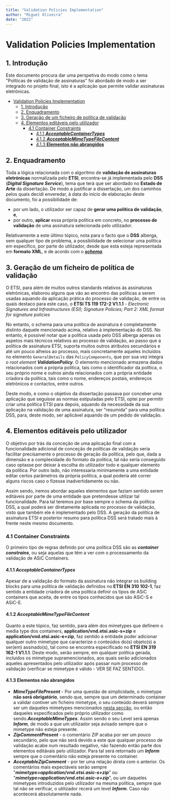 ```yaml
---
title: "Validation Policies Implementation"
author: "Miguel Oliveira"
date: "2022"
---
```


# Validation Policies Implementation

## 1. Introdução

Este documento procura dar uma perspetiva do modo como o tema "Políticas de validação de assinaturas" foi abordado de modo a ser integrado no projeto final, isto é a aplicação que permite validar assinaturas eletrónicas.

- [Validation Policies Implementation](#validation-policies-implementation)
  - [1. Introdução](#1-introdução)
  - [2. Enquadramento](#2-enquadramento)
  - [3. Geração de um ficheiro de política de validação](#3-geração-de-um-ficheiro-de-política-de-validação)
  - [4. Elementos editáveis pelo utilizador](#4-elementos-editáveis-pelo-utilizador)
    - [4.1 Container Constraints](#41-container-constraints)
      - [4.1.1 ***AcceptableContainerTypes***](#411-acceptablecontainertypes)
      - [4.1.2 ***AcceptableMimeTypeFileContent***](#412-acceptablemimetypefilecontent)
      - [4.1.3 **Elementos não abrangidos**](#413-elementos-não-abrangidos)


## 2. Enquadramento

Toda a lógica relacionada com o algorítmo de **validação de assinaturas eletrónicas** normalizada pelo **ETSI**, encontra-se já implementada pelo **DSS** (***Digital Signature Service***), tema que terá que ser abordado no **Estado de Arte** da dissertação. De modo a justificar a dissertação, um dos caminhos pelos quais decidi enveredar, à data do início de elaboração deste documento, foi a possibilidade de:

* por um lado, o utilizador ser capaz de **gerar uma política de validação**, **e**, 
* por outro, **aplicar** essa própria política em concreto, no **processo de validação** de uma assinatura selecionada pelo utilizador. 

Relativamente a este último tópico, nota para o facto que o **DSS** alberga, sem qualquer tipo de problema, a possibilidade de selecionar uma política em específico, por parte do utilizador, desde que esta esteja representada em **formato XML**, e de acordo com o [***schema***](https://github.com/esig/dss/blob/master/dss-policy-jaxb/src/main/resources/xsd/policy.xsd).

## 3. Geração de um ficheiro de política de validação

O ETSI, para além de muitos outros standards relativos às assinaturas eletrónicas, elaborou alguns que vão ao encontro das políticas a serem usadas aquando da aplicação prática do processo de validação, de entre os quais destaco para este caso, o **ETSI TS 119 172-2 V1.1.1** - *Electronic Signatures and Infrastructures (ESI); Signature Policies; Part 2: XML format for signature policies*

No entanto, o schema para uma política de assinatura é completamente distinto daquele mencionado acima, relativo à implementação do DSS. No entanto, é possível notar que a política usada pelo DSS alberga apenas os aspetos mais técnicos relativos ao processo de validação, ao passo que a política de assinatura ETSI, suporta muitos outros atributos secundários e até um pouco alheios ao processo, mais concretamente aqueles incluidos no elemento ````GeneralDetails```` das ````PolicyComponents````, que por sua vez integra o *root element* ***ValidationPolicy***. O elemento mencionado armazena dados relacionados com a própria política, tais como o identificador da política, o seu próprio nome e outros ainda relacionados com a própria entidade criadora da política, tais como o nome, endereços postais, endereços eletrónicos e contactos, entre outros.

Deste modo, e como o objetivo da dissertação passava por conceber uma aplicação que seguisse as normas estipuladas pelo ETSI, optei por permitir criar uma política ETSI para depois, aquando da necessidade da sua aplicação na validação de uma assinatura, ser "resumida" para uma política DSS, para, deste modo, ser aplicável aquando de um pedido de validação.

## 4. Elementos editáveis pelo utilizador

O objetivo por trás da conceção de uma aplicação final com a funcionalidade adicional de conceção de políticas de validação seria facilitar precisamente o processo de geração da política, pelo que, dada a dimensão e a complexidade do formato da política, tal não seria conseguido caso optasse por deixar à escolha do utilizador todo e qualquer elemento da política. Por outro lado, não interessaria minimamente a uma entidade editar certos parâmetros da própria política, a qual poderia até correr alguns riscos caso o fizesse inadvertidamente ou não.

Assim sendo, iremos abordar aqueles elementos que faziam sentido serem editáveis por parte de uma entidade que pretendesse utilizar tal funcionalidade. Para tal teremos por base sempre o schema da política DSS, a qual poderá ser diretamente aplicada no processo de validação, visto que também ele é implementado pelo DSS. A geração da política de assinatura ETSI e posterior resumo para política DSS será tratado mais à frente neste mesmo documento.

### 4.1 Container Constraints

O primeiro tipo de regras definido por uma política DSS são as ***container constrains***, ou seja aquelas que têm a ver com o processamento da validação de ASiC Containers.

#### 4.1.1 ***AcceptableContainerTypes***

Apesar de a validação do formato da assinatura não integrar os building blocks para uma política de validação definidos no **ETSI EN 310 102-1**, faz sentido a entidade criadora de uma política definir os tipos de ASiC containers que aceita, de entre os tipos conhecidos que são ASiC-S e ASiC-E.

#### 4.1.2 ***AcceptableMimeTypeFileContent***

Quanto a este tópico, faz sentido, para além dos mimetypes que definem o media type dos containers, **application/vnd.etsi.asic-s+zip** e **application/vnd.etsi.asic-e+zip**, faz sentido a entidade poder adicionar qualquer outro mimetype que caracterize o conteúdos do(s) objeto(s) a ser(em) assinado(s), tal como se encontra especificado no **ETSI EN 319 162-1 V1.1.1**. Deste modo, serão sempre, em qualquer política gerada, incluidos os mimetype supramencionados, aos quais serão adicionados aqueles apresentados pelo utilizador após passar num processo de validação (verificar se mimetype é válido - VER SE FAZ SENTIDO).

#### 4.1.3 **Elementos não abrangidos**

* ***MimeTypeFilePresent*** - Por uma questão de simplicidade, o mimetype **não será obrigatório**, sendo que, sempre que um determinado container a validar contiver um ficheiro mimetype, o seu conteúdo deverá sempre ser um daqueles mimetypes mencionados [nesta secção](#412-acceptablemimetypefilecontent), ou então daqueles especificados pelo próprio utilizador como sendo.***AcceptableMimeTypes***. Assim sendo o seu Level será apenas ***Inform***, de modo a que um utilizador seja avisado sempre que o mimetype não esteja presente.
* ***ZipCommentPresent*** - o comentário ZIP acaba por ser um pouco secundário, pelo que não será devido a este que qualquer processo de validação acabe num resultado negativo, não fazendo então parte dos elementos editávais pelo utilizador. Para tal será retornado um ***Inform*** sempre que o comentário não esteja presente no container.
* ***AcceptableZipComment*** - por ter uma relação direta com o anterior. Os comentários mais expectáveis serão sempre "***mimetype=application/vnd.etsi.asic-s+zip***" ou "***mimetype=application/vnd.etsi.asic-e+zip***", ou um daqueles mimetypes introduzidos pelo utilizador na mesma política, sempre que tal não se verificar, o utilizador recerá um level ***Inform***. Caso não acontecerá absolutamente nada.